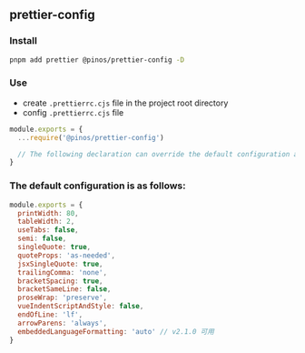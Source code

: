 ## prettier-config

### Install

``` bash
pnpm add prettier @pinos/prettier-config -D
```

### Use

- create ```.prettierrc.cjs``` file in the project root directory
- config ```.prettierrc.cjs``` file

```js
module.exports = {
  ...require('@pinos/prettier-config')

  // The following declaration can override the default configuration above
}
```

### The default configuration is as follows:

```js
module.exports = {
  printWidth: 80,
  tableWidth: 2,
  useTabs: false,
  semi: false,
  singleQuote: true,
  quoteProps: 'as-needed',
  jsxSingleQuote: true,
  trailingComma: 'none',
  bracketSpacing: true,
  bracketSameLine: false,
  proseWrap: 'preserve',
  vueIndentScriptAndStyle: false,
  endOfLine: 'lf',
  arrowParens: 'always',
  embeddedLanguageFormatting: 'auto' // v2.1.0 可用
}
```

